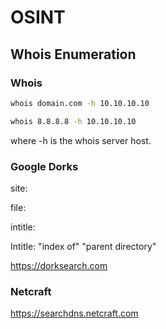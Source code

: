 # OSINT
## Whois Enumeration
### Whois
```bash
whois domain.com -h 10.10.10.10
```
```bash
whois 8.8.8.8 -h 10.10.10.10
```
where -h is the whois server host.
### Google Dorks
site:

file:

intitle:

Intitle: "index of" "parent directory"

https://dorksearch.com

### Netcraft
https://searchdns.netcraft.com
